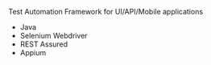 Test Automation Framework for UI/API/Mobile applications

 - Java
 - Selenium Webdriver
 - REST Assured
 - Appium